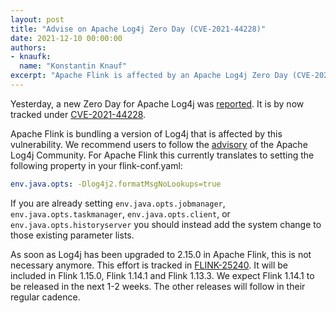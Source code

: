 ```yaml
---
layout: post
title: "Advise on Apache Log4j Zero Day (CVE-2021-44228)"
date: 2021-12-10 00:00:00
authors:
- knaufk:
  name: "Konstantin Knauf"
excerpt: "Apache Flink is affected by an Apache Log4j Zero Day (CVE-2021-44228). This blog post contains advise for users on how to address this."
---
```


Yesterday, a new Zero Day for Apache Log4j was [reported](https://www.cyberkendra.com/2021/12/apache-log4j-vulnerability-details-and.html). 
It is by now tracked under [CVE-2021-44228](https://nvd.nist.gov/vuln/detail/CVE-2021-44228). 

Apache Flink is bundling a version of Log4j that is affected by this vulnerability. 
We recommend users to follow the [advisory](https://logging.apache.org/log4j/2.x/security.html) of the Apache Log4j Community. 
For Apache Flink this currently translates to setting the following property in your flink-conf.yaml:

```yaml
env.java.opts: -Dlog4j2.formatMsgNoLookups=true
```

If you are already setting `env.java.opts.jobmanager`, `env.java.opts.taskmanager`, `env.java.opts.client`, or `env.java.opts.historyserver` you should instead add the system change to those existing parameter lists.

As soon as Log4j has been upgraded to 2.15.0 in Apache Flink, this is not necessary anymore. 
This effort is tracked in [FLINK-25240](https://issues.apache.org/jira/browse/FLINK-25240). 
It will be included in Flink 1.15.0, Flink 1.14.1 and Flink 1.13.3.
We expect Flink 1.14.1 to be released in the next 1-2 weeks.
The other releases will follow in their regular cadence.
